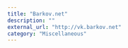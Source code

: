 ```yaml
---
title: "Barkov.net"
description: ""
external_url: "http://vk.barkov.net"
category: "Miscellaneous"
---
```

